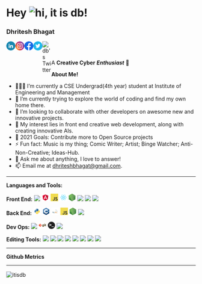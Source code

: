 <h1 title="hehehe"> Hey <img src='https://media.tenor.com/images/b617c36f9db276d3146e974b8ff64f4c/tenor.gif' alt='hi' width=50px/>, it is db!</h1>
<h3 title="hehe"> Dhritesh Bhagat</h3>

<a href="https://www.linkedin.com/in/dhritesh-bhagat-8b1052165/">
  <img align="left" alt="db's LinkedIn" width="24px" src="iconfinder_linkedin_circle_294706.png" />
</a>
<a href="https://www.instagram.com/i.art.db/">
  <img align="left" alt="db's Instagram" width="24px" src="iconfinder_instagram_1632517.png" />
</a>
<a href="https://www.facebook.com/dhritesh.bhagat">
  <img align="left" alt="db's Facebook" width="24px" src="iconfinder_social-facebook-2019-circle_4696483.png" />
</a>
<a href="https://twitter.com/it_is_Bhagat">
  <img align="left" alt="db's Twitter" width="24px" src="iconfinder_twitter_circle_294709.png" />
</a>
<a href="https://leetcode.com/itisdb/">
  <img align="left" alt="db's Twitter" width="24px" src="https://upload.wikimedia.org/wikipedia/commons/thumb/a/ab/LeetCode_logo_white_no_text.svg/1200px-LeetCode_logo_white_no_text.svg.png" />
</a>
<br />
<br />

A **Creative Cyber** ***Enthusiast*** 🚀
   
**About Me!**

- 👨🏽‍💻 I’m currently a CSE Undergrad(4th year) student at Institute of Engineering and Management
- 🌱 I’m currently trying to explore the world of coding and find my own home there.
- 👯 I’m looking to collaborate with other developers on awesome new and innovative projects.
- 🤔 My interest lies in front end creative web development, along with creating innovative AIs.
- 🥅 2021 Goals: Contribute more to Open Source projects
- ⚡ Fun fact: Music is my thing; Comic Writer; Artist; Binge Watcher; Anti-Non-Creative; Ideas-Hub.
- 💬 Ask me about anything, I love to answer!
- 📫 Email me at [dhriteshbhagat@gmail.com](mailto:dhriteshbhagat@gmail.com).

** **

**Languages and Tools:**  

**Front End:**
<code><img height="20" src="https://upload.wikimedia.org/wikipedia/commons/thumb/9/95/Vue.js_Logo_2.svg/1184px-Vue.js_Logo_2.svg.png"></code>
<code><img height="20" src="angular.png"></code>
<code><img height="20" src="https://raw.githubusercontent.com/github/explore/80688e429a7d4ef2fca1e82350fe8e3517d3494d/topics/javascript/javascript.png"></code>
<code><img height="20" src="https://raw.githubusercontent.com/github/explore/80688e429a7d4ef2fca1e82350fe8e3517d3494d/topics/react/react.png"></code>
<code><img height="20" src="https://raw.githubusercontent.com/github/explore/80688e429a7d4ef2fca1e82350fe8e3517d3494d/topics/nodejs/nodejs.png"></code>
<code><img height="20" src="https://profilinator.rishav.dev/skills-assets/bootstrap-plain.svg"></code>
<code><img height="20" src="https://profilinator.rishav.dev/skills-assets/css3-original-wordmark.svg"></code>
<code><img height="20" src="https://profilinator.rishav.dev/skills-assets/html5-original-wordmark.svg"></code>

**Back End:**
<code><img height="20" src="https://raw.githubusercontent.com/github/explore/80688e429a7d4ef2fca1e82350fe8e3517d3494d/topics/python/python.png"></code>
<code><img height="20" src="https://raw.githubusercontent.com/github/explore/80688e429a7d4ef2fca1e82350fe8e3517d3494d/topics/cpp/cpp.png"></code>
<code><img height="20" src="https://raw.githubusercontent.com/github/explore/80688e429a7d4ef2fca1e82350fe8e3517d3494d/topics/mysql/mysql.png"></code>
<code><img height="20" src="https://raw.githubusercontent.com/github/explore/80688e429a7d4ef2fca1e82350fe8e3517d3494d/topics/javascript/javascript.png"></code>
<code><img height="20" src="https://raw.githubusercontent.com/github/explore/80688e429a7d4ef2fca1e82350fe8e3517d3494d/topics/nodejs/nodejs.png"></code>
<code><img height="20" src="https://profilinator.rishav.dev/skills-assets/firebase.png"></code>

**Dev Ops:**
<code><img height="20" src="https://profilinator.rishav.dev/skills-assets/google_cloud-icon.svg"></code>
<code><img height="20" src="https://raw.githubusercontent.com/github/explore/80688e429a7d4ef2fca1e82350fe8e3517d3494d/topics/git/git.png"></code>
<code><img height="20" src="https://raw.githubusercontent.com/github/explore/80688e429a7d4ef2fca1e82350fe8e3517d3494d/topics/terminal/terminal.png"></code>
<code><img height="20" src="https://profilinator.rishav.dev/skills-assets/firebase.png"></code>

**Editing Tools:**
<code><img height="20" src="https://profilinator.rishav.dev/skills-assets/adobepremierepro.png"></code>
<code><img height="20" src="https://profilinator.rishav.dev/skills-assets/aftereffects.png"></code>
<code><img height="20" src="https://profilinator.rishav.dev/skills-assets/lightroom.png"></code>
<code><img height="20" src="https://profilinator.rishav.dev/skills-assets/photoshop-plain.svg"></code>
<code><img height="20" src="https://upload.wikimedia.org/wikipedia/commons/thumb/0/0c/Blender_logo_no_text.svg/587px-Blender_logo_no_text.svg.png"></code>
<code><img height="20" src="https://unity3d.com/files/images/ogimg.jpg?1"></code>
<code><img height="20" src="https://cdn.iconscout.com/icon/free/png-512/unreal-engine-555438.png"></code>
<code><img height="20" src="https://upload.wikimedia.org/wikipedia/commons/thumb/d/da/Unreal_Engine_Logo.svg/1200px-Unreal_Engine_Logo.svg.png"></code>

** **
**Github Metrics**
** **
<img align="center" src="https://github-readme-streak-stats.herokuapp.com/?user=itisdb&count_private=true&theme=radical" alt="itisdb" />
